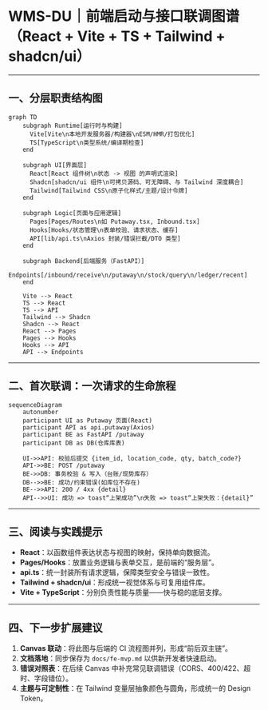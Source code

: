 # WMS-DU｜前端启动与接口联调图谱（React + Vite + TS + Tailwind + shadcn/ui）

---

## 一、分层职责结构图

```mermaid
graph TD
    subgraph Runtime[运行时与构建]
      Vite[Vite\n本地开发服务器/构建器\nESM/HMR/打包优化]
      TS[TypeScript\n类型系统/编译期检查]
    end

    subgraph UI[界面层]
      React[React 组件树\n状态 -> 视图 的声明式渲染]
      Shadcn[shadcn/ui 组件\n可拷贝源码、可无障碍、与 Tailwind 深度耦合]
      Tailwind[Tailwind CSS\n原子化样式/主题/设计令牌]
    end

    subgraph Logic[页面与应用逻辑]
      Pages[Pages/Routes\n如 Putaway.tsx, Inbound.tsx]
      Hooks[Hooks/状态管理\n表单校验、请求状态、缓存]
      API[lib/api.ts\nAxios 封装/错误拦截/DTO 类型]
    end

    subgraph Backend[后端服务（FastAPI）]
      Endpoints[/inbound/receive\n/putaway\n/stock/query\n/ledger/recent]
    end

    Vite --> React
    TS --> React
    TS --> API
    Tailwind --> Shadcn
    Shadcn --> React
    React --> Pages
    Pages --> Hooks
    Hooks --> API
    API --> Endpoints
```

---

## 二、首次联调：一次请求的生命旅程

```mermaid
sequenceDiagram
    autonumber
    participant UI as Putaway 页面(React)
    participant API as api.putaway(Axios)
    participant BE as FastAPI /putaway
    participant DB as DB(仓库库表)

    UI->>API: 校验后提交 {item_id, location_code, qty, batch_code?}
    API->>BE: POST /putaway
    BE->>DB: 事务校验 & 写入（台账/现势库存）
    DB-->>BE: 成功/约束错误(如库位不存在)
    BE-->>API: 200 / 4xx {detail}
    API-->>UI: 成功 => toast“上架成功”\n失败 => toast“上架失败：{detail}”
```

---

## 三、阅读与实践提示

- **React**：以函数组件表达状态与视图的映射，保持单向数据流。
- **Pages/Hooks**：放置业务逻辑与表单交互，是前端的“服务层”。
- **api.ts**：统一封装所有请求逻辑，保障类型安全与错误一致性。
- **Tailwind + shadcn/ui**：形成统一视觉体系与可复用组件库。
- **Vite + TypeScript**：分别负责性能与质量——快与稳的底层支撑。

---

## 四、下一步扩展建议

1. **Canvas 联动**：将此图与后端的 CI 流程图并列，形成“前后双主链”。
2. **文档落地**：同步保存为 `docs/fe-mvp.md` 以供新开发者快速启动。
3. **错误对照表**：在后续 Canvas 中补充常见联调错误（CORS、400/422、超时、字段错位）。
4. **主题与可定制性**：在 Tailwind 变量层抽象颜色与圆角，形成统一的 Design Token。
